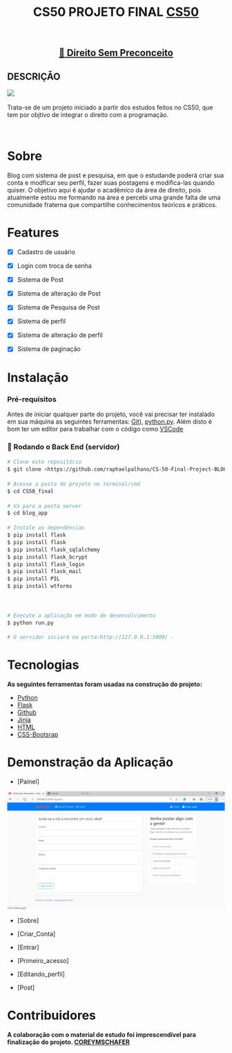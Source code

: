 <h1 align="center">CS50 PROJETO FINAL <a  href="https://cs50.harvard.edu/x/2020/project/#:~:text=https://www.howtogeek.com/205742/how-to-record-your-windows-mac-linux-android-or-ios-screen/">CS50</a> </h1> <br>
 


<h2 align="center">
    <a href="#">🔗 Direito Sem Preconceito</a>
</h2>

## DESCRIÇÃO 
<img src="https://img.shields.io/badge/BLOG-DIREITO%20SEM%20PRECONCEITO-7159c1"/>
<p>Trata-se de um projeto iniciado a partir  dos estudos feitos no CS50, que tem por objtivo de integrar o direito com a programação.</p><br>




# Sobre
<p class="text-justify"> 
Blog com sistema de post e pesquisa, em que o estudande poderá criar sua conta e modficar seu perfil, fazer suas postagens e modifica-las quando quiser. 
O objetivo aqui é ajudar o acadêmico da área de direito, pois atualmente estou me formando na área e percebi uma grande falta de uma comunidade fraterna que compartilhe conhecimentos teóricos e práticos.
</p>



# Features

- [x] Cadastro de usuário
- [x] Login com troca de senha 
- [x] Sistema de Post
- [x] Sistema de alteração de Post
- [x] Sistema de Pesquisa de Post
- [x] Sistema de perfil
- [x] Sistema de alteração de perfil
- [x] Sistema de paginação



# Instalação
### Pré-requisitos

Antes de iniciar qualquer parte do projeto,  você vai precisar ter instalado em sua máquina as seguintes ferramentas:
[Git](https://git-scm.com)), [python.py](https://www.python.org/downloads/). 
Além disto é bom ter um editor para trabalhar com o código como [VSCode](https://code.visualstudio.com/)

### 🎲 Rodando o Back End (servidor)

```bash
# Clone este repositório
$ git clone <https://github.com/raphaelpalhano/CS-50-Final-Project-BLOG-APP>

# Acesse a pasta do projeto no terminal/cmd
$ cd CS50_final

# Vá para a pasta server
$ cd blog_app

# Instale as dependências
$ pip install flask
$ pip install flask
$ pip install flask_sqlalchemy
$ pip install flask_bcrypt
$ pip install flask_login
$ pip install flask_mail
$ pip install PIL
$ pip install wtforms 



# Execute a aplicação em modo de desenvolvimento
$ python run.py

# O servidor inciará na porta:http://127.0.0.1:5000/ - 
```


# Tecnologias
<strong>As seguintes ferramentas foram usadas na construção do projeto:</strong>

- [Python](https://www.python.org/)
- [Flask](https://flask.palletsprojects.com/en/1.1.x/)
- [Github](https://github.com/)
- [Jinja](https://jinja.palletsprojects.com/en/2.10.x/templates/)
- [HTML](https://html.spec.whatwg.org/)
- [CSS-Bootsrap](https://getbootstrap.com/docs/4.5/components/alerts/)


# Demonstração da Aplicação

- [Painel]

<img src="application/static/imagens/CRIAR CONTA.png"/>

- [Sobre]



- [Criar_Conta]



- [Entrar]



- [Primeiro_acesso]



- [Editando_perfil]



- [Post]



# Contribuidores

<strong>A colaboração com o material de estudo foi imprescendível para finalização do projeto. <a  href="https://github.com/CoreyMSchafer">COREYMSCHAFER</a></strong>

